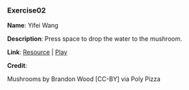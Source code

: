 ### Exercise02
**Name**: Yifei Wang

**Description**: Press space to drop the water to the mushroom.

**Link**:
[Resource](https://github.com/wy6714/game615-spring2023/tree/main/exercises/exercise02) | 
[Play](https://wy6714.github.io/game615-spring2023/exercises/exercise02/play/)

**Credit**:

Mushrooms by Brandon Wood [CC-BY] via Poly Pizza
